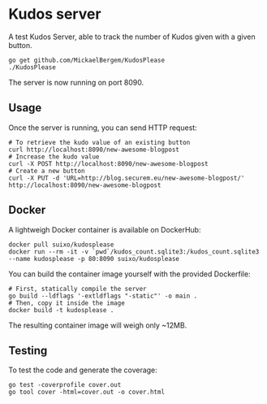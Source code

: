 # Kudos server

A test Kudos Server, able to track the number of Kudos given with a given
button.

    go get github.com/MickaelBergem/KudosPlease
    ./KudosPlease

The server is now running on port 8090.

## Usage

Once the server is running, you can send HTTP request:

    # To retrieve the kudo value of an existing button
    curl http://localhost:8090/new-awesome-blogpost
    # Increase the kudo value
    curl -X POST http://localhost:8090/new-awesome-blogpost
    # Create a new button
    curl -X PUT -d 'URL=http://blog.securem.eu/new-awesome-blogpost/' http://localhost:8090/new-awesome-blogpost

## Docker

A lightweigh Docker container is available on DockerHub:

    docker pull suixo/kudosplease
    docker run --rm -it -v `pwd`/kudos_count.sqlite3:/kudos_count.sqlite3 --name kudosplease -p 80:8090 suixo/kudosplease

You can build the container image yourself with the provided Dockerfile:

    # First, statically compile the server
    go build --ldflags '-extldflags "-static"' -o main .
    # Then, copy it inside the image
    docker build -t kudosplease .

The resulting container image will weigh only ~12MB.

## Testing

To test the code and generate the coverage:

    go test -coverprofile cover.out
    go tool cover -html=cover.out -o cover.html
